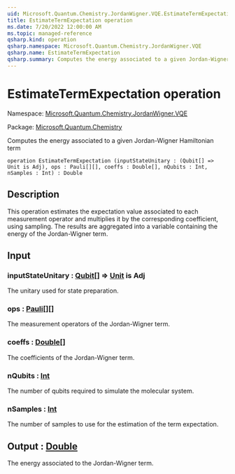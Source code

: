```yaml
---
uid: Microsoft.Quantum.Chemistry.JordanWigner.VQE.EstimateTermExpectation
title: EstimateTermExpectation operation
ms.date: 7/20/2022 12:00:00 AM
ms.topic: managed-reference
qsharp.kind: operation
qsharp.namespace: Microsoft.Quantum.Chemistry.JordanWigner.VQE
qsharp.name: EstimateTermExpectation
qsharp.summary: Computes the energy associated to a given Jordan-Wigner Hamiltonian term
---
```


# EstimateTermExpectation operation

Namespace: [Microsoft.Quantum.Chemistry.JordanWigner.VQE](xref:Microsoft.Quantum.Chemistry.JordanWigner.VQE)

Package: [Microsoft.Quantum.Chemistry](https://nuget.org/packages/Microsoft.Quantum.Chemistry)


Computes the energy associated to a given Jordan-Wigner Hamiltonian term

```qsharp
operation EstimateTermExpectation (inputStateUnitary : (Qubit[] => Unit is Adj), ops : Pauli[][], coeffs : Double[], nQubits : Int, nSamples : Int) : Double
```


## Description

This operation estimates the expectation value associated to each measurement operator andmultiplies it by the corresponding coefficient, using sampling.The results are aggregated into a variable containing the energy of the Jordan-Wigner term.

## Input

### inputStateUnitary : [Qubit](xref:microsoft.quantum.qsharp.valueliterals#qubit-literals)[] => [Unit](xref:microsoft.quantum.qsharp.valueliterals#unit-literal)  is Adj

The unitary used for state preparation.


### ops : [Pauli](xref:microsoft.quantum.qsharp.valueliterals#pauli-literals)[][]

The measurement operators of the Jordan-Wigner term.


### coeffs : [Double](xref:microsoft.quantum.qsharp.valueliterals#double-literals)[]

The coefficients of the Jordan-Wigner term.


### nQubits : [Int](xref:microsoft.quantum.qsharp.valueliterals#int-literals)

The number of qubits required to simulate the molecular system.


### nSamples : [Int](xref:microsoft.quantum.qsharp.valueliterals#int-literals)

The number of samples to use for the estimation of the term expectation.



## Output : [Double](xref:microsoft.quantum.qsharp.valueliterals#double-literals)

The energy associated to the Jordan-Wigner term.